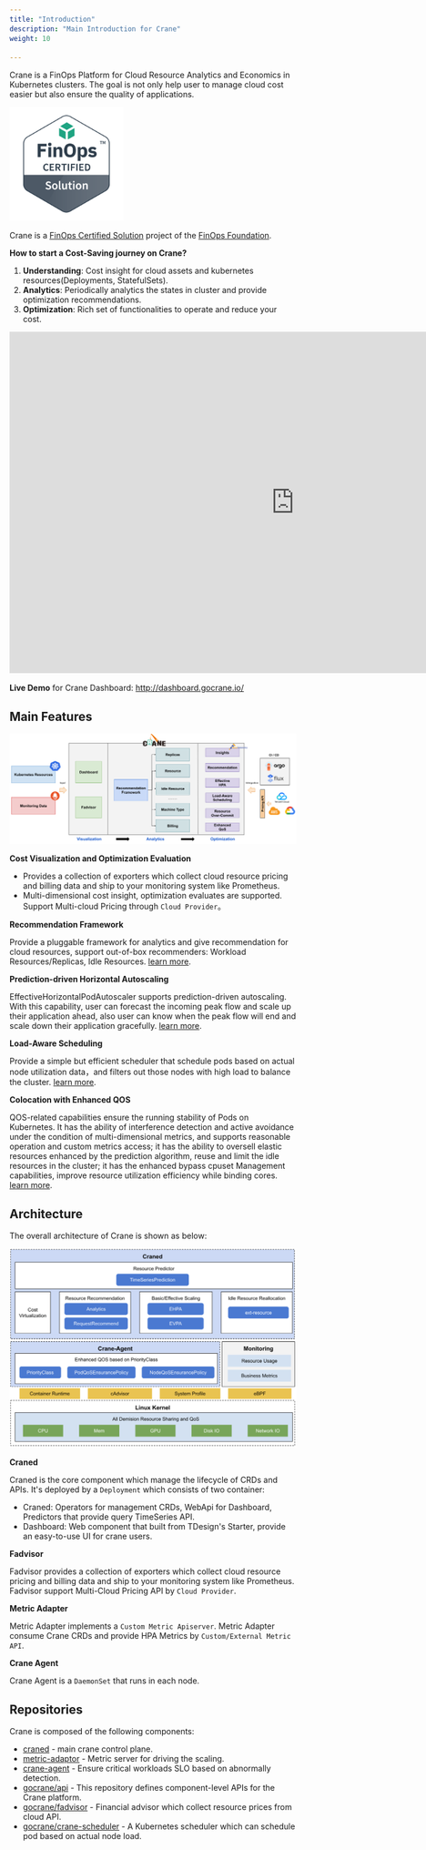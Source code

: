 ```yaml
---
title: "Introduction"
description: "Main Introduction for Crane"
weight: 10

---
```


Crane is a FinOps Platform for Cloud Resource Analytics and Economics in Kubernetes clusters. The goal is not only help user to manage cloud cost easier but also ensure the quality of applications.

<img alt="fcs logo" height="200" src="/images/Crane-FinOps-Certified-Solution.png" title="FinOps Certified Solution" width="200"/>

Crane is a [FinOps Certified Solution](https://www.finops.org/members/finops-certified-solution/) project of the [FinOps Foundation](https://www.finops.org/).

**How to start a Cost-Saving journey on Crane?**

1. **Understanding**: Cost insight for cloud assets and kubernetes resources(Deployments, StatefulSets).
2. **Analytics**: Periodically analytics the states in cluster and provide optimization recommendations.
3. **Optimization**: Rich set of functionalities to operate and reduce your cost.

<iframe src="https://user-images.githubusercontent.com/35299017/186680122-d7756b47-06be-44cb-8553-1957eaa3ed45.mp4"
scrolling="no" border="0" frameborder="no" framespacing="0" allowfullscreen="true" width="1000" height="600"></iframe>

**Live Demo** for Crane Dashboard: http://dashboard.gocrane.io/

## Main Features

![Crane Overview"](/images/crane-overview.png)

**Cost Visualization and Optimization Evaluation**

- Provides a collection of exporters which collect cloud resource pricing and billing data and ship to your monitoring system like Prometheus.
- Multi-dimensional cost insight, optimization evaluates are supported. Support Multi-cloud Pricing through `Cloud Provider`。

**Recommendation Framework**

Provide a pluggable framework for analytics and give recommendation for cloud resources, support out-of-box recommenders: Workload Resources/Replicas, Idle Resources. [learn more](/docs/tutorials/recommendation).

**Prediction-driven Horizontal Autoscaling**

EffectiveHorizontalPodAutoscaler supports prediction-driven autoscaling. With this capability, user can forecast the incoming peak flow and scale up their application ahead, also user can know when the peak flow will end and scale down their application gracefully. [learn more](/docs/tutorials/using-effective-hpa-to-scaling-with-effectiveness).

**Load-Aware Scheduling**

Provide a simple but efficient scheduler that schedule pods based on actual node utilization data，and filters out those nodes with high load to balance the cluster. [learn more](/docs/tutorials/scheduling-pods-based-on-actual-node-load).

**Colocation with Enhanced QOS**

QOS-related capabilities ensure the running stability of Pods on Kubernetes. It has the ability of interference detection and active avoidance under the condition of multi-dimensional metrics, and supports reasonable operation and custom metrics access; it has the ability to oversell elastic resources enhanced by the prediction algorithm, reuse and limit the idle resources in the cluster; it has the enhanced bypass cpuset Management capabilities, improve resource utilization efficiency while binding cores. [learn more](/docs/tutorials/using-qos-ensurance).

## Architecture

The overall architecture of Crane is shown as below:

![Crane Arch"](/images/crane-arch.png)

**Craned**

Craned is the core component which manage the lifecycle of CRDs and APIs. It's deployed by a `Deployment` which consists of two container:
- Craned: Operators for management CRDs, WebApi for Dashboard, Predictors that provide query TimeSeries API.
- Dashboard: Web component that built from TDesign's Starter, provide an easy-to-use UI for crane users.

**Fadvisor**

Fadvisor provides a collection of exporters which collect cloud resource pricing and billing data and ship to your monitoring system like Prometheus. Fadvisor support Multi-Cloud Pricing API by `Cloud Provider`.

**Metric Adapter**

Metric Adapter implements a `Custom Metric Apiserver`. Metric Adapter consume Crane CRDs and provide HPA Metrics by `Custom/External Metric API`.

**Crane Agent**

Crane Agent is a `DaemonSet` that runs in each node.

## Repositories

Crane is composed of the following components:

- [craned](https://github.com/gocrane/crane/tree/main/cmd/craned) - main crane control plane.
- [metric-adaptor](https://github.com/gocrane/crane/tree/main/cmd/metric-adapter) - Metric server for driving the scaling.
- [crane-agent](https://github.com/gocrane/crane/tree/main/cmd/crane-agent) - Ensure critical workloads SLO based on abnormally detection.
- [gocrane/api](https://github.com/gocrane/api) - This repository defines component-level APIs for the Crane platform.
- [gocrane/fadvisor](https://github.com/gocrane/fadvisor) - Financial advisor which collect resource prices from cloud API.
- [gocrane/crane-scheduler](https://github.com/gocrane/crane-scheduler) - A Kubernetes scheduler which can schedule pod based on actual node load.
